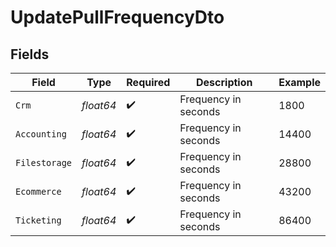 # UpdatePullFrequencyDto


## Fields

| Field                | Type                 | Required             | Description          | Example              |
| -------------------- | -------------------- | -------------------- | -------------------- | -------------------- |
| `Crm`                | *float64*            | :heavy_check_mark:   | Frequency in seconds | 1800                 |
| `Accounting`         | *float64*            | :heavy_check_mark:   | Frequency in seconds | 14400                |
| `Filestorage`        | *float64*            | :heavy_check_mark:   | Frequency in seconds | 28800                |
| `Ecommerce`          | *float64*            | :heavy_check_mark:   | Frequency in seconds | 43200                |
| `Ticketing`          | *float64*            | :heavy_check_mark:   | Frequency in seconds | 86400                |